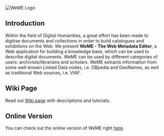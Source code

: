 ![WeME Logo](https://image.ibb.co/mYQHFk/Logo2.png)

## Introduction
Within the field of Digital Humanities, a great effort has been made to digitise documents and collections in order to build catalogues and exhibitions on the Web. We present **WeME - The Web Metadata Editor**, a Web application for building a knowledge base, which can be used to describe digital documents. WeME can be used by different categories of users: archivists/librarians and scholars. WeME extracts information from some well-known Linked Data nodes, i.e. DBpedia and GeoNames, as well as traditional Web sources, i.e. VIAF.

## Wiki Page
Read out [Wiki page](https://github.com/alod83/metadata_editor/wiki) with descriptions and tutorials.

## Online Version
You can check out the online version of WeME right [here](#).
